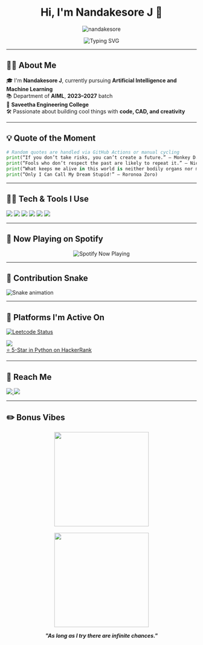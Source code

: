 <h1 align="center">Hi, I'm Nandakesore J 👋</h1>

<p align="center">
  <img src="https://komarev.com/ghpvc/?username=nandakesore&label=Visitors&color=0e75b6&style=flat" alt="nandakesore" />
</p>

<p align="center">
  <img src="https://readme-typing-svg.demolab.com?font=Fira+Code&size=22&pause=1000&center=true&vCenter=true&width=435&lines=Aspiring+AI+Engineer;Fusion+360+Expert;Python+Developer;Blender+Learner+%26+Sketch+Artist" alt="Typing SVG" />
</p>

---

## 🧑‍🏫 About Me

🎓 I'm **Nandakesore J**, currently pursuing **Artificial Intelligence and Machine Learning**  
📚 Department of **AIML**, **2023–2027** batch  
🏫 **Saveetha Engineering College**  
🛠️ Passionate about building cool things with **code, CAD, and creativity**  

---

## 💡 Quote of the Moment

<!-- RANDOM QUOTE SECTION -->
```python
# Random quotes are handled via GitHub Actions or manual cycling
print(“If you don’t take risks, you can’t create a future.” — Monkey D. Luffy)
print(“Fools who don’t respect the past are likely to repeat it.” — Nico Robin)
print(“What keeps me alive in this world is neither bodily organs nor muscles — it’s my soul.” – Brook)
print(“Only I Can Call My Dream Stupid!” – Roronoa Zoro)
```
<!-- End of quote section -->

---

## 👨‍💻 Tech & Tools I Use

<p>
  <img src="https://img.shields.io/badge/C-00599C?style=for-the-badge&logo=c&logoColor=white"/>
  <img src="https://img.shields.io/badge/Python-3776AB?style=for-the-badge&logo=python&logoColor=white"/>
  <img src="https://img.shields.io/badge/HTML5-e34c26?style=for-the-badge&logo=html5&logoColor=white"/>
  <img src="https://img.shields.io/badge/CSS3-1572b6?style=for-the-badge&logo=css3&logoColor=white"/>
  <img src="https://img.shields.io/badge/Fusion%20360-ff6e00?style=for-the-badge&logo=autodesk&logoColor=white"/>
  <img src="https://img.shields.io/badge/Blender-f5792a?style=for-the-badge&logo=blender&logoColor=white"/>
</p>

---

## 🎵 Now Playing on Spotify

<p align="center">
  <img src="https://novatorem-nandakesore.vercel.app/api/spotify" alt="Spotify Now Playing" />
</p>

---

## 🐍 Contribution Snake

![Snake animation](https://github.com/nandakesore/nandakesore/blob/output/github-contribution-grid-snake.svg)

---

## 🤠 Platforms I'm Active On

<p>
  <a href="https://leetcode.com/u/Nandakesore_Jaisankar/">
    <img src="https://leetcard.jacoblin.cool/Nandakesore_Jaisankar?theme=dark&font=Karma&ext=contest" alt="Leetcode Status" />
  </a>
</p>

<p>
  <a href="https://www.hackerrank.com/profile/nandakesorejais1" target="_blank">
    <img src="https://img.shields.io/badge/HackerRank-2EC866?style=for-the-badge&logo=hackerrank&logoColor=white"/>
    <br>
    ⭐ 5-Star in Python on HackerRank
  </a>
</p>

---

## 📢 Reach Me

<p>
  <a href="https://www.linkedin.com/in/nandakesore-j-7b5317290">
    <img src="https://img.shields.io/badge/LinkedIn-0077B5?style=for-the-badge&logo=linkedin&logoColor=white"/>
  </a>
  <a href="mailto:nandakesorej@gmail.com">
    <img src="https://img.shields.io/badge/Email-D14836?style=for-the-badge&logo=gmail&logoColor=white"/>
  </a>
</p>

---

## ✏️ Bonus Vibes

<p align="center">
  <img src="https://media.giphy.com/media/26tn33aiTi1jkl6H6/giphy.gif" width="250"/>
  <br><br>
  <img src="https://media.giphy.com/media/fwbZnTftCXVocKzfxR/giphy.gif" width="250"/>
</p>

<p align="center">
  <strong><em>"As long as I try there are infinite chances."</em></strong>
</p>
